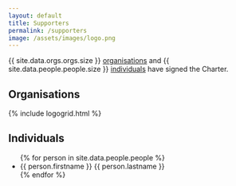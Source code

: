 ```yaml
---
layout: default
title: Supporters
permalink: /supporters
image: /assets/images/logo.png
---
```


{{ site.data.orgs.orgs.size }} [organisations](#organisations) and {{ site.data.people.people.size }} [individuals](#individuals) have signed the Charter. 

## Organisations
{% include logogrid.html %}

## Individuals
<ul class="card-columns">
  {% for person in site.data.people.people %}
    <li class="card">{{ person.firstname }} {{ person.lastname }}</li>
  {% endfor %}
</ul>





